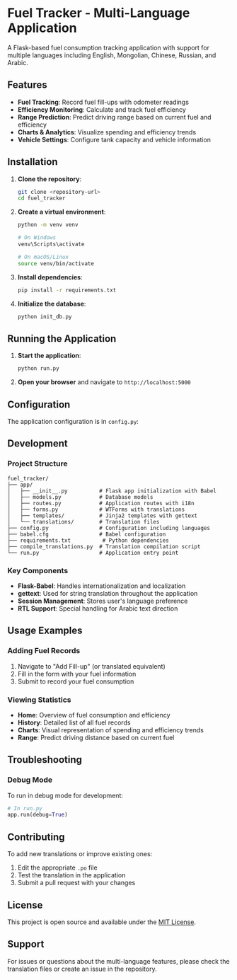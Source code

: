 # Fuel Tracker - Multi-Language Application

A Flask-based fuel consumption tracking application with support for multiple languages including English, Mongolian, Chinese, Russian, and Arabic.

## Features
- **Fuel Tracking**: Record fuel fill-ups with odometer readings
- **Efficiency Monitoring**: Calculate and track fuel efficiency
- **Range Prediction**: Predict driving range based on current fuel and efficiency
- **Charts & Analytics**: Visualize spending and efficiency trends
- **Vehicle Settings**: Configure tank capacity and vehicle information

## Installation

1. **Clone the repository**:
   ```bash
   git clone <repository-url>
   cd fuel_tracker
   ```

2. **Create a virtual environment**:
   ```bash
   python -m venv venv
   
   # On Windows
   venv\Scripts\activate
   
   # On macOS/Linux
   source venv/bin/activate
   ```

3. **Install dependencies**:
   ```bash
   pip install -r requirements.txt
   ```

4. **Initialize the database**:
   ```bash
   python init_db.py
   ```

## Running the Application

1. **Start the application**:
   ```bash
   python run.py
   ```

2. **Open your browser** and navigate to `http://localhost:5000`

## Configuration

The application configuration is in `config.py`:

## Development

### Project Structure

```
fuel_tracker/
├── app/
│   ├── __init__.py          # Flask app initialization with Babel
│   ├── models.py            # Database models
│   ├── routes.py            # Application routes with i18n
│   ├── forms.py             # WTForms with translations
│   ├── templates/           # Jinja2 templates with gettext
│   └── translations/        # Translation files
├── config.py                # Configuration including languages
├── babel.cfg                # Babel configuration
├── requirements.txt          # Python dependencies
├── compile_translations.py  # Translation compilation script
└── run.py                   # Application entry point
```

### Key Components

- **Flask-Babel**: Handles internationalization and localization
- **gettext**: Used for string translation throughout the application
- **Session Management**: Stores user's language preference
- **RTL Support**: Special handling for Arabic text direction

## Usage Examples

### Adding Fuel Records

1. Navigate to "Add Fill-up" (or translated equivalent)
2. Fill in the form with your fuel information
3. Submit to record your fuel consumption

### Viewing Statistics

- **Home**: Overview of fuel consumption and efficiency
- **History**: Detailed list of all fuel records
- **Charts**: Visual representation of spending and efficiency trends
- **Range**: Predict driving distance based on current fuel

## Troubleshooting

### Debug Mode

To run in debug mode for development:

```python
# In run.py
app.run(debug=True)
```

## Contributing

To add new translations or improve existing ones:

1. Edit the appropriate `.po` file
2. Test the translation in the application
3. Submit a pull request with your changes

## License

This project is open source and available under the [MIT License](LICENSE).

## Support

For issues or questions about the multi-language features, please check the translation files or create an issue in the repository.
